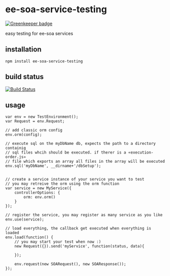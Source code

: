 # ee-soa-service-testing

[![Greenkeeper badge](https://badges.greenkeeper.io/eventEmitter/ee-soa-service-testing.svg)](https://greenkeeper.io/)

easy testing for ee-soa services

## installation

	npm install ee-soa-service-testing

## build status

[![Build Status](https://travis-ci.org/eventEmitter/ee-soa-service-testing.png?branch=master)](https://travis-ci.org/eventEmitter/ee-soa-service-testing)


## usage


	var env = new TestEnvironment();
	var Request = env.Request;

	// add classic orm config
	env.orm(config);

	// execute sql on the myDbName db, expects the path to a directory containig
	// sql files whcih should be executed. if therer is a «execution-order.js»
	// file which exports an array all files in the array will be executed
	env.sql('myDbName', __dirname+'/dbSetup');


	// create a service instance of your service you want to test
	// you may retreive the orm using the orm function
	var service = new MyService({
		controllerOptions: {
			orm: env.orm()
		}
	});

	// register the service, you may register as many service as you like
	env.use(service);

	// load everything, the callback get executed when everything is loaded
	env.load(function() {
		// you may start your test when now :)
		new Request({}).send('myService', function(status, data){

		});

		env.request(new SOARequest(), new SOAResponse());
	});
